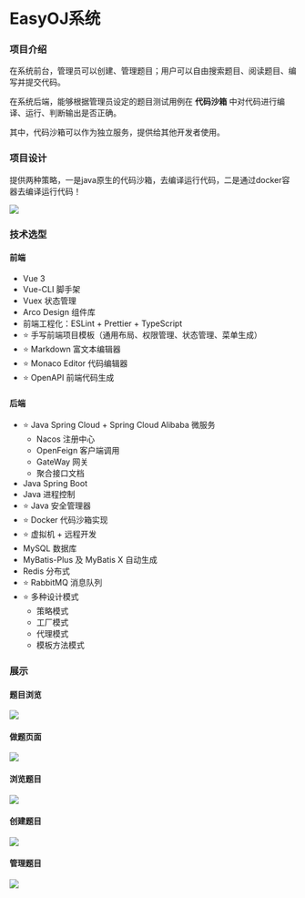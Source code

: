 # EasyOJ系统

### 项目介绍

在系统前台，管理员可以创建、管理题目；用户可以自由搜索题目、阅读题目、编写并提交代码。

在系统后端，能够根据管理员设定的题目测试用例在 **代码沙箱** 中对代码进行编译、运行、判断输出是否正确。

其中，代码沙箱可以作为独立服务，提供给其他开发者使用。

### 项目设计

提供两种策略，一是java原生的代码沙箱，去编译运行代码，二是通过docker容器去编译运行代码！

![](https://github-1310970062.cos.ap-shanghai.myqcloud.com/github_picture/eoj/6.png)

### 技术选型

#### 前端

- Vue 3
- Vue-CLI 脚手架
- Vuex 状态管理
- Arco Design 组件库
- 前端工程化：ESLint + Prettier + TypeScript
- ⭐️ 手写前端项目模板（通用布局、权限管理、状态管理、菜单生成）
- ⭐️ Markdown 富文本编辑器
- ⭐️ Monaco Editor 代码编辑器
- ⭐️ OpenAPI 前端代码生成

#### 后端

- ⭐️ Java Spring Cloud + Spring Cloud Alibaba 微服务
    - Nacos 注册中心
    - OpenFeign 客户端调用
    - GateWay 网关
    - 聚合接口文档
- Java Spring Boot
- Java 进程控制
- ⭐️ Java 安全管理器
- ⭐️ Docker 代码沙箱实现
- ⭐️ 虚拟机 + 远程开发
- MySQL 数据库
- MyBatis-Plus 及 MyBatis X 自动生成
- Redis 分布式
- ⭐️ RabbitMQ 消息队列
- ⭐️ 多种设计模式
    - 策略模式
    - 工厂模式
    - 代理模式
    - 模板方法模式

### 展示

#### 题目浏览

![](https://github-1310970062.cos.ap-shanghai.myqcloud.com/github_picture/eoj/1.png)

#### 做题页面

![](https://github-1310970062.cos.ap-shanghai.myqcloud.com/github_picture/eoj/2.png)

#### 浏览题目

![](https://github-1310970062.cos.ap-shanghai.myqcloud.com/github_picture/eoj/3.png)

#### 创建题目

![](https://github-1310970062.cos.ap-shanghai.myqcloud.com/github_picture/eoj/4.png)

#### 管理题目



![](https://github-1310970062.cos.ap-shanghai.myqcloud.com/github_picture/eoj/5.png)

